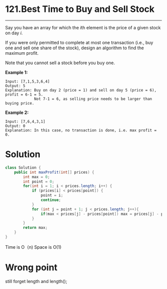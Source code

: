 # 121.Best Time to Buy and Sell Stock

------

Say you have an array for which the *i*th element is the price of a given stock on day *i*.

If you were only permitted to complete at most one transaction (i.e., buy one and sell one share of the stock), design an algorithm to find the maximum profit.

Note that you cannot sell a stock before you buy one.

**Example 1:**

```
Input: [7,1,5,3,6,4]
Output: 5
Explanation: Buy on day 2 (price = 1) and sell on day 5 (price = 6), profit = 6-1 = 5.
             Not 7-1 = 6, as selling price needs to be larger than buying price.
```

**Example 2:**

```
Input: [7,6,4,3,1]
Output: 0
Explanation: In this case, no transaction is done, i.e. max profit = 0.
```

# Solution

```java
class Solution {
    public int maxProfit(int[] prices) {
        int max = 0;
        int point = 0;
        for(int i = 1; i < prices.length; i++) {
            if (prices[i] < prices[point]) {
                point = i;
                continue;
            }
            for (int j = point + 1; j < prices.length; j++){
                if(max < prices[j] - prices[point]) max = prices[j] - prices[point];
            }
        }
        return max;
    }
}
```

Time is O（n) Space is O(1)

# Wrong point 

still forget length and length();
